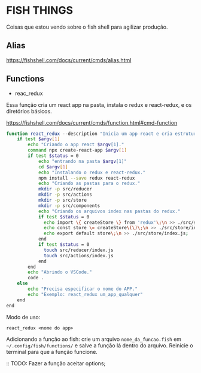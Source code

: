 # FISH THINGS

Coisas que estou vendo sobre o fish shell para agilizar produção.

## Alias

https://fishshell.com/docs/current/cmds/alias.html

## Functions

 - reac_redux

Essa função cria um react app na pasta, instala o redux e react-redux, e os diretórios básicos.

https://fishshell.com/docs/current/cmds/function.html#cmd-function

```bash
function react_redux --description "Inicia um app react e cria estrutura de pastas básicas do redux. usage: react_redux nome_do_app"
    if test $argv[1]
        echo "Criando o app react $argv[1]."
        command npx create-react-app $argv[1]
        if test $status = 0
            echo "entrando na pasta $argv[1]"
            cd $argv[1]
            echo "Instalando o redux e react-redux."
            npm install --save redux react-redux
            echo "Criando as pastas para o redux."
            mkdir -p src/reducer
            mkdir -p src/actions
            mkdir -p src/store
            mkdir -p src/components
            echo "Criando os arquivos index nas pastas do redux."
            if test $status = 0
              echo import \{ createStore \} from 'redux'\;\n >> ./src/store/index.js;
              echo const store \= createStore\(\)\;\n >> ./src/store/index.js;
              echo export default store\;\n >> ./src/store/index.js;
            end
            if test $status = 0
              touch src/reducer/index.js
              touch src/actions/index.js
            end
        end
        echo "Abrindo o VSCode."
        code .
    else
        echo "Precisa especificar o nome do APP."
        echo "Exemplo: react_redux um_app_qualquer"
    end
end
```

Modo de uso:  

  `react_redux <nome do app>`

Adicionando a função ao fish:
crie um arquivo `nome_da_funcao.fish` em `~/.config/fish/functions/` e salve a função lá dentro do arquivo.
Reinicie o terminal para que a função funcione.

:: TODO: Fazer a função aceitar options;
